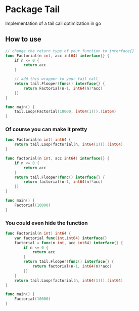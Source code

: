 Package Tail
============
Implementation of a tail call optimization in go

How to use
----------
```go
// change the return type of your function to interface{}
func Factorial(n int, acc int64) interface{} {
	if n <= 0 {
		return acc
	}

	// add this wrapper to your tail call
	return tail.Flooper(func() interface{} {
		return Factorial(n-1, int64(n)*acc)
	})
}

func main() {
	tail.Loop(Factorial(10000, int64(1))).(int64)
}
```

### Of course you can make it pretty
```go
func Factorial(n int) int64 {
	return tail.Loop(factorial(n, int64(1))).(int64)
}

func factorial(n int, acc int64) interface{} {
	if n <= 0 {
		return acc
	}
	return tail.Flooper(func() interface{} {
		return factorial(n-1, int64(n)*acc)
	})
}

func main() {
	Factorial(10000)
}
```

### You could even hide the function
```go
func Factorial(n int) int64 {
	var factorial func(int,int64) interface{}
	factorial = func(n int, acc int64) interface{} {
		if n <= 0 {
			return acc
		}
		return tail.Flooper(func() interface{} {
			return factorial(n-1, int64(n)*acc)
		})
	}
	return tail.Loop(factorial(n, int64(1))).(int64)
}

func main() {
	Factorial(10000)
}
```
